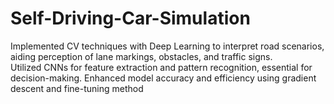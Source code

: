 # Self-Driving-Car-Simulation
Implemented CV techniques with Deep Learning to interpret road scenarios, aiding perception of lane markings, obstacles, and traffic signs.  
Utilized CNNs for feature extraction and pattern recognition, essential for decision-making. 
Enhanced model accuracy and efficiency using gradient descent and fine-tuning method
